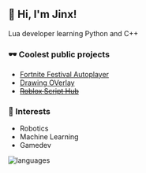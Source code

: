 ## 👋 Hi, I'm Jinx!

Lua developer learning Python and C++

### 🕶 Coolest public projects
- [Fortnite Festival Autoplayer](https://github.com/JinxTheCatto/Stellite)
- [Drawing OVerlay](https://github.com/JinxTheCatto/DrawingOverlay)
- [~~Roblox Script Hub~~](https://github.com/JinxTheCatto/LuavaultPUBLIC)
  
### 🤖 Interests
- Robotics
- Machine Learning
- Gamedev

![languages](https://readme-badges-delta.vercel.app/api/top-langs/?username=JinxTheCatto&theme=transparent&custom_title=Used%20languages&hide_border=false&layout=compact&hide=)
